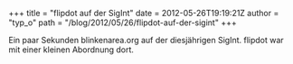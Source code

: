 +++
title = "flipdot auf der SigInt"
date = 2012-05-26T19:19:21Z
author = "typ_o"
path = "/blog/2012/05/26/flipdot-auf-der-sigint"
+++
  
  
Ein paar Sekunden blinkenarea.org auf der diesjährigen SigInt. flipdot
war mit einer kleinen Abordnung dort.
